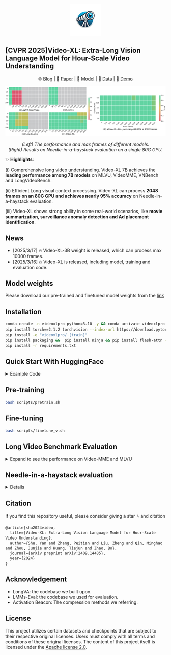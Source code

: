 <p align="center">
    <img src="./assets/logo.jpg" width="100">
</p>



## [CVPR 2025]Video-XL: Extra-Long Vision Language Model for Hour-Scale Video Understanding
<p align="center">
    🌐 <a href="https://www.xiaohongshu.com/discovery/item/67172f5d0000000024017704?source=webshare&xhsshare=pc_web&xsec_token=GBL17lee3zbjumPCcki1x6IL0okkah9Lp3XX_IzlJwO4I=&xsec_source=pc_share" target="_blank">Blog</a> | 📃 <a href="https://arxiv.org/pdf/2409.14485" target="_blank">Paper</a> | 🤗 <a href="https://huggingface.co/sy1998/Video_XL" target="_blank">Model</a> |  🤗 <a href="https://huggingface.co/datasets/sy1998/Video_XL_Training/tree/main" target="_blank">Data</a> |  🎥 <a href="" target="_blank">Demo</a>

</p>

<p align="center">
    <img src="./assets/needle.png" width="800">
</p>
<p align="center"><em>(Left) The performance and max frames of different models.<br>(Right) Results on Needle-in-a-haystack evaluation on a single 80G GPU.
    </em></p>



✨ **Highlights**:

(i) Comprehensive long video understanding. Video-XL 7B achieves the **leading performance among 7B models** on MLVU, VideoMME, VNBench and LongVideoBench.

(ii) Efficient Long visual context processing. Video-XL can process **2048 frames on an 80G GPU and achieves nearly 95% accuracy** on Needle-in-a-haystack evaluation.

(iii) Video-XL shows strong ability in some real-world scenarios, like **movie summarization, surveillance anomaly detection and Ad placement identification**.



## News


- [2025/3/17] 🔥 Video-XL-3B weight is released, which can process max 10000 frames.
- [2025/3/16] 🔥 Video-XL is released,  including model, training and evaluation code.

## Model weights
Please download our pre-trained and finetuned model weights from the [link](https://huggingface.co/sy1998/Video_XL/tree/main) 
  
## Installation 
```bash
conda create -n videoxlpro python=3.10 -y && conda activate videoxlpro
pip install torch==2.1.2 torchvision --index-url https://download.pytorch.org/whl/cu118
pip install -e "videoxlpro/.[train]"
pip install packaging &&  pip install ninja && pip install flash-attn --no-build-isolation --no-cache-dir
pip install -r requirements.txt
```

## Quick Start With HuggingFace

<details>
    <summary>Example Code</summary>
    
```python
from videoxlpro.videoxlpro.model.builder import load_pretrained_model
from videoxlpro.videoxlpro.mm_utils import tokenizer_image_token, process_images,transform_input_id
from videoxlpro.videoxlpro.constants import IMAGE_TOKEN_INDEX
from PIL import Image
from decord import VideoReader, cpu
import torch
import numpy as np
import matplotlib.pyplot as plt
import os
import cv2

# fix seed
torch.manual_seed(0)

model_path="/share/LXRlxr0_0/Video-XL-Pro-3B"
video_path="/share/junjie/code/videofactory/Evaluation_LVBench/MLVU_Test/video/test_sports_7.mp4"


max_frames_num = 128
gen_kwargs = {"do_sample": True, "temperature": 0.01, "top_p": 0.001, "num_beams": 1, "use_cache": True, "max_new_tokens": 128}
tokenizer, model, image_processor, _ = load_pretrained_model(model_path, None, "llava_qwen", device_map="cuda:0")

prompt = "<|im_start|>system\nYou are a helpful assistant.<|im_end|>\n<|im_start|>user\n<image>\nDescribe this video,<|im_end|>\n<|im_start|>assistant\n"

input_ids = tokenizer_image_token(prompt, tokenizer, IMAGE_TOKEN_INDEX, return_tensors="pt").unsqueeze(0).to(model.device)

vr = VideoReader(video_path, ctx=cpu(0))

total_frame_num = len(vr)

uniform_sampled_frames = np.linspace(0, total_frame_num - 1, max_frames_num, dtype=int)

frame_idx = uniform_sampled_frames.tolist()

frames = vr.get_batch(frame_idx).asnumpy()


video_tensor = image_processor.preprocess(frames, return_tensors="pt")["pixel_values"].to(model.device, dtype=torch.float16)


with torch.inference_mode():
    output_ids = model.generate(input_ids, images=[video_tensor],  modalities=["video"], **gen_kwargs)
    
ind=torch.where(output_ids[0] == 198)[0][-1]
output_ids= output_ids[:,ind+1:]

outputs = tokenizer.batch_decode(output_ids, skip_special_tokens=True)[0].strip()

print(outputs)
```
</details>

## Pre-training 
```bash
bash scripts/pretrain.sh
```

## Fine-tuning

```bash
bash scripts/finetune_v.sh
```

## Long Video Benchmark Evaluation

<details>
<summary>Expand to see the performance on Video-MME and MLVU</summary>
<IMG src="./assets/videomme.png"/>
</details>

## Needle-in-a-haystack evaluation

<details>
<IMG src="./assets/needle.png"/>
</details>

## Citation
If you find this repository useful, please consider giving a star :star: and citation

```
@article{shu2024video,
  title={Video-XL: Extra-Long Vision Language Model for Hour-Scale Video Understanding},
  author={Shu, Yan and Zhang, Peitian and Liu, Zheng and Qin, Minghao and Zhou, Junjie and Huang, Tiejun and Zhao, Bo},
  journal={arXiv preprint arXiv:2409.14485},
  year={2024}
}
```

## Acknowledgement
- LongVA: the codebase we built upon. 
- LMMs-Eval: the codebase we used for evaluation.
- Activation Beacon: The compression methods we referring.

## License
This project utilizes certain datasets and checkpoints that are subject to their respective original licenses. Users must comply with all terms and conditions of these original licenses.
The content of this project itself is licensed under the [Apache license 2.0](./LICENSE).




